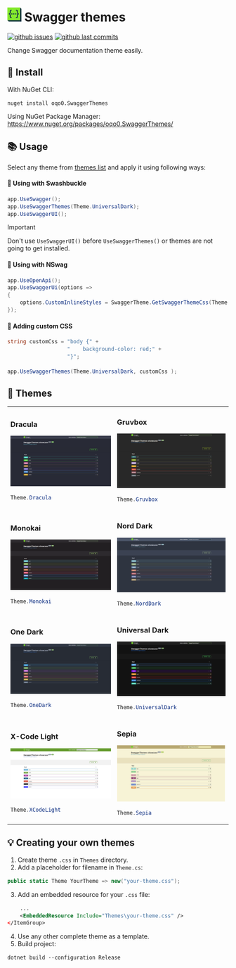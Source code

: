<h1>
    <img height="32" src="SwaggerThemes/package-logo.png" alt="Logo">
    Swagger themes
</h1>

[![github issues](https://img.shields.io/github/issues/oqo0/swagger-themes?&color=E0AF18)]()
[![github last commits](https://img.shields.io/github/last-commit/oqo0/swagger-themes)]()

Change Swagger documentation theme easily.

## 💾 Install
With NuGet CLI:
```
nuget install oqo0.SwaggerThemes
```
Using NuGet Package Manager:
https://www.nuget.org/packages/oqo0.SwaggerThemes/

## 📚 Usage
Select any theme from [themes list](#-themes) and apply it using following ways:
#### 📖 Using with Swashbuckle
```csharp
app.UseSwagger();
app.UseSwaggerThemes(Theme.UniversalDark);
app.UseSwaggerUI();
```

> [!IMPORTANT] 
> Don't use `UseSwaggerUI()` before `UseSwaggerThemes()` or themes are not going to get installed.

#### 📖 Using with NSwag
```csharp
app.UseOpenApi();
app.UseSwaggerUi(options =>
{
    options.CustomInlineStyles = SwaggerTheme.GetSwaggerThemeCss(Theme.UniversalDark);
});
```

#### 🔧 Adding custom CSS
```csharp
string customCss = "body {" +
                   "    background-color: red;" +
                   "}";

app.UseSwaggerThemes(Theme.UniversalDark, customCss );
```

## 🎨 Themes

<table>

<tr>
<td>

<h3>Dracula</h3>

![alt text](assets/dracula.png)  

```csharp
Theme.Dracula
```

</td>

<td>

<h3>Gruvbox</h3>

![alt text](assets/gruvbox.png)  

```csharp
Theme.Gruvbox
```

</td>
</tr>

<tr>
<td>

<h3>Monokai</h3>

![alt text](assets/monokai.png)  

```csharp
Theme.Monokai
```

</td>

<td>

<h3>Nord Dark</h3>

![alt text](assets/nord-dark.png)  

```csharp
Theme.NordDark
```

</td>
</tr>

<tr>
<td>

<h3>One Dark</h3>

![alt text](assets/one-dark.png)  

```csharp
Theme.OneDark
```

</td>

<td>

<h3>Universal Dark</h3>

![alt text](assets/universal-dark.png)  

```csharp
Theme.UniversalDark
```

</td>
</tr>

<tr>
<td>

<h3>X-Code Light</h3>

![alt text](assets/x-code-light.png)  

```csharp
Theme.XCodeLight
```

</td>
<td>

<h3>Sepia</h3>

![alt text](assets/sepia.png)

```csharp
Theme.Sepia
```

</td>
</tr>

</table>

## 💡 Creating your own themes

1. Create theme `.css` in `Themes` directory.
2. Add a placeholder for filename in `Theme.cs`:
```csharp
public static Theme YourTheme => new("your-theme.css");
```
3. Add an embedded resource for your `.css` file:
```xml
    ...
    <EmbeddedResource Include="Themes\your-theme.css" />
</ItemGroup>
```
4. Use any other complete theme as a template.
5. Build project:  
```
dotnet build --configuration Release
```
